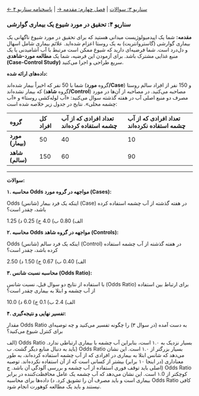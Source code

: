 [← سناریو ۳: سوالات](./scenario-03-questions.md) | [فصل چهارم: مقدمه →](../04-your-first-toolbox-python/01-introduction.md) | [پاسخنامه سناریو ۴](./scenario-04-answers.md)

### سناریو ۴: تحقیق در مورد شیوع یک بیماری گوارشی

**مقدمه:** شما یک اپیدمیولوژیست میدانی هستید که برای تحقیق در مورد شیوع ناگهانی یک بیماری گوارشی (گاستروانتریت) به یک روستا اعزام شده‌اید. علائم بیماری شامل اسهال و دل‌درد است. شما فرضیه‌ای دارید که شیوع ممکن است مرتبط با آب آشامیدنی یا یک منبع غذایی مشترک باشد. برای آزمودن این فرضیه، شما یک **مطالعه مورد-شاهدی (Case-Control Study)** سریع طراحی و اجرا می‌کنید.

**داده‌های ارائه شده:**

شما با 50 نفر که اخیراً بیمار شده‌اند (گروه **مورد/Case**) و 150 نفر از افراد سالم روستا که بیمار نشده‌اند (گروه **شاهد/Control**) مصاحبه می‌کنید. در مصاحبه از آن‌ها در مورد مصرف دو منبع اصلی آب در هفته گذشته سوال می‌کنید: «آب لوله‌کشی روستا» و «آب چشمه محلی». نتایج در جدول زیر خلاصه شده است:

| گروه             | کل افراد | تعداد افرادی که از آب چشمه استفاده کرده‌اند | تعداد افرادی که از آب چشمه استفاده نکرده‌اند |
| :--------------- | :------- | :------------------------------------------ | :------------------------------------------- |
| **مورد (بیمار)** | 50       | 40                                          | 10                                           |
| **شاهد (سالم)**  | 150      | 60                                          | 90                                           |

---

**سوالات:**

**۱. محاسبه Odds مواجهه در گروه مورد (Cases):**

Odds (شانس) اینکه یک فرد بیمار (Case) در هفته گذشته از آب چشمه استفاده کرده باشد، چقدر است؟

الف) 0.80
ب) 4.0
ج) 0.25
د) 1.25

**۲. محاسبه Odds مواجهه در گروه شاهد (Controls):**

Odds (شانس) اینکه یک فرد سالم (Control) در هفته گذشته از آب چشمه استفاده کرده باشد، چقدر است؟

الف) 0.40
ب) 0.67
ج) 1.50
د) 2.50

**۳. محاسبه نسبت شانس (Odds Ratio):**

با استفاده از نتایج دو سوال قبل، نسبت شانس (Odds Ratio) برای ارتباط بین استفاده از آب چشمه و ابتلا به بیماری چقدر است؟

الف) 2.4
ب) 0.1
ج) 6.0
د) 10.0

**۴. تفسیر نهایی و نتیجه‌گیری:**

مقدار Odds Ratio به دست آمده (در سوال ۳) را چگونه تفسیر می‌کنید و چه توصیه‌ای برای کنترل شیوع می‌کنید؟

الف) Odds Ratio بسیار نزدیک به ۱.۰ است، بنابراین آب چشمه با بیماری ارتباطی ندارد. باید به دنبال منابع دیگر گشت.
ب) Odds Ratio بسیار بزرگتر از ۱.۰ است. این نشان می‌دهد که شانس ابتلا به بیماری در افرادی که از آب چشمه استفاده کرده‌اند، به طور معناداری (در اینجا ۱۰ برابر) بیشتر از کسانی است که از آن استفاده نکرده‌اند. توصیه اصلی باید توقف فوری استفاده از آب چشمه و بررسی آلودگی آن باشد.
ج) Odds Ratio کوچکتر از ۱.0 است. این نشان می‌دهد که آب چشمه یک عامل محافظت‌کننده در برابر بیماری است و باید مصرف آن را تشویق کرد.
د) داده‌ها برای محاسبه Odds Ratio کافی نیستند و باید یک مطالعه کوهورت انجام شود.
